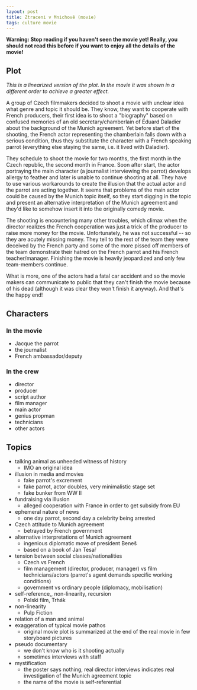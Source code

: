 ```yaml
---
layout: post
title: Ztraceni v Mnichově (movie)
tags: culture movie
---
```


**Warning: Stop reading if you haven't seen the movie yet! Really, you should
not read this before if you want to enjoy all the details of the movie!**

## Plot
*This is a linearized version of the plot. In the movie it was shown in a
different order to achieve a greater effect.*

A group of Czech filmmakers decided to shoot a movie with unclear idea what
genre and topic it should be.
They know, they want to cooperate with French producers, their first idea is to
shoot a "biography" based on confused memories of an old secretary/chamberlain
of Eduard Daladier about the background of the Munich agreement.
Yet before start of the shooting, the French actor representing the chamberlain
falls down with a serious condition,
thus they substitute the character with a French speaking parrot (everything
else staying the same, i.e. it lived with Daladier).

They schedule to shoot the movie for two months, the first month in the Czech
republic, the second month in France.
Soon after start, the actor portraying the main character (a journalist
interviewing the parrot) develops allergy to feather and later is unable to
continue shooting at all.
They have to use various workarounds to create the illusion that the actual
actor and the parrot are acting together.
It seems that problems of the main actor could be caused by the Munich topic
itself, so they start digging in the topic and present an alternative
interpretation of the Munich agreement and they'd like to somehow insert it
into the originally comedy movie.

The shooting is encountering many other troubles, which climax when the
director realizes the French cooperation was just a trick of the producer to
raise more money for the movie. 
Unfortunately, he was not successful -- so they are acutely missing money.
They tell to the rest of the team they were deceived by the French party and
some of the more pissed off members of the team demonstrate their hatred on the
French parrot and his French teacher/manager.
Finishing the movie is heavily jeopardized and only few team-members continue.

What is more, one of the actors had a fatal car accident and so the movie
makers can communicate to public that they can't finish the movie because of
his dead (although it was clear they won't finish it anyway).
And that's the happy end!

## Characters

### In the movie
  * Jacque the parrot
  * the journalist
  * French ambassador/deputy

### In the crew
  * director
  * producer
  * script author
  * film manager
  * main actor
  * genius propman
  * technicians
  * other actors

## Topics

  * talking animal as unheeded witness of history
    * IMO an original idea
  * illusion in media and movies
    * fake parrot's excrement
    * fake parrot, actor doubles, very minimalistic stage set
    * fake bunker from WW II
  * fundraising via illusion
    * alleged cooperation with France in order to get subsidy from EU
  * ephemeral nature of news
    * one day parrot, second day a celebrity being arrested
  * Czech attitude to Munich agreement
    * betrayed by French government
  * alternative interpretations of Munich agreement
    * ingenious diplomatic move of president Beneš
    * based on a book of Jan Tesař
  * tension between social classes/nationalities
    * Czech vs French
    * film management (director, producer, manager) vs film technicians/actors
      (parrot's agent demands specific working conditions)
    * government vs ordinary people (diplomacy, mobilisation)
  * self-reference,, non-linearity, recursion
    * Polski film, Trhák 
  * non-linearity
    * Pulp Fiction
  * relation of a man and animal
  * exaggeration of typical movie pathos
    * original movie plot is summarized at the end of the real movie in few
      storyboard pictures
  * pseudo documentary
    * we don't know who is it shooting actually
    * sometimes interviews with staff
  * mystification
    * the poster says nothing, real director interviews indicates real
      investigation of the Munich agreement topic
    * the name of the movie is self-referential
